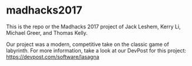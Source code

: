 # madhacks2017
This is the repo or the Madhacks 2017 project of Jack Leshem, Kerry Li, Michael Greer, and Thomas Kelly.

Our project was a modern, competitive take on the classic game of labyrinth. For more information, take a look at our DevPost for this project: https://devpost.com/software/lasagna
